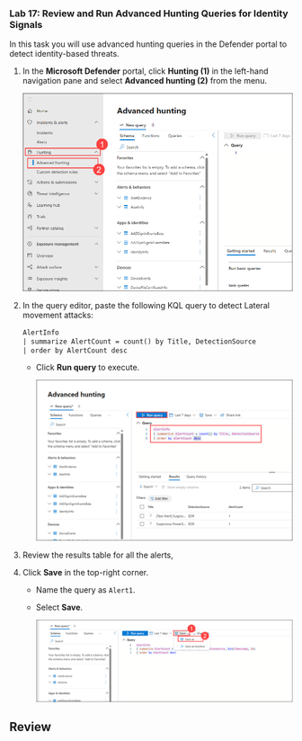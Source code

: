 ### Lab 17: Review and Run Advanced Hunting Queries for Identity Signals

In this task you will use advanced hunting queries in the Defender portal to detect identity-based threats.

1. In the **Microsoft Defender** portal, click **Hunting (1)** in the left-hand navigation pane and select **Advanced hunting (2)** from the menu.

      ![](./media/E1T5S1.png)

1. In the query editor, paste the following KQL query to detect Lateral movement attacks:

   ```kql
   AlertInfo
   | summarize AlertCount = count() by Title, DetectionSource
   | order by AlertCount desc
   ```
   - Click **Run query** to execute.

      ![](./media/E1T5S2.png)

1. Review the results table for all the alerts, 

1. Click **Save** in the top-right corner.
   - Name the query as `Alert1`.
   - Select **Save**.

      ![](./media/E1T5S4.png)

## Review
